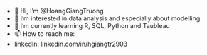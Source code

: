 - 👋 Hi, I’m @HoangGiangTruong
- 👀 I’m interested in data analysis and especially about modelling 
- 🌱 I’m currently learning R, SQL, Python and Taubleau
- 📫 How to reach me: 
- linkedIn: linkedin.com/in/hgiangtr2903

<!---
HoangGiangTruong/HoangGiangTruong is a ✨ special ✨ repository because its `README.md` (this file) appears on your GitHub profile.
You can click the Preview link to take a look at your changes.
--->
